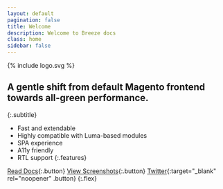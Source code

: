 ```yaml
---
layout: default
pagination: false
title: Welcome
description: Welcome to Breeze docs
class: home
sidebar: false
---
```


{% include logo.svg %}

## A gentle shift from default Magento frontend towards all-green performance.
{:.subtitle}

 -  Fast and extendable
 -  Highly compatible with Luma-based modules
 -  SPA experience
 -  A11y friendly
 -  RTL support
{:.features}

[Read Docs](/about){:.button}
[View Screenshots](/screenshots){:.button}
[Twitter](https://twitter.com/breezefront){:target="_blank" rel="noopener" .button}
{:.flex}
